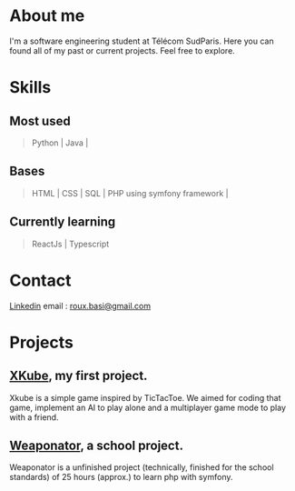 # About me

I'm a software engineering student at Télécom SudParis. Here you can found all of my past or current projects. Feel free to explore.

# Skills

## Most used
> Python |
> Java |

## Bases
> HTML |
> CSS |
> SQL |
> PHP using symfony framework |

## Currently learning 
> ReactJs | Typescript

# Contact
[Linkedin](https://www.linkedin.com/in/basile-roux-23066224b/?originalSubdomain=fr)
email : roux.basi@gmail.com

# Projects 

## [XKube](https://github.com/EneVyctis/FirstYearProject), my first project. 
Xkube is a simple game inspired by TicTacToe. We aimed for coding that game, implement an AI to play alone and a multiplayer game mode to play with a friend.
## [Weaponator](https://github.com/EneVyctis/Weaponator), a school project. 
Weaponator is a unfinished project (technically, finished for the school standards) of 25 hours (approx.) to learn php with symfony. 
